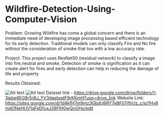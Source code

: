 # Wildfire-Detection-Using-Computer-Vision

Problem:
Growing Wildfire has come a global concern and there is an immediate need of developing image processing based efficient technology for its early detection. Traditional models can only classify Fire and No fire without the consideration of smoke that too with a low accuracy rate.

Project:
This project uses ResNet50 (residual network) to classify a image into fire,neutral and smoke. Detection of smoke is signification as it can create alert for fires and early detection can help in reducing the damage of life and property

Results Obtained:

![Alt text](https://github.com/Aakash356A/Wildfire-Detection-Using-Computer-Vision/commit/79344714ef2473900a3487f14f8561a774cbc060)
![Alt text]()
Dataset link - https://drive.google.com/drive/folders/1-3jebe6EG8r5rBJ_YV3daebqdF9rKKmH?usp=drive_link
Website Link: https://sites.google.com/d/1d4kfH7m9mz3GbdU6RY7eBF07ifIrUz_c/p/1Hv8mdONeHUV1qFeDfuxJ28FIH0wQnGHs/edit
